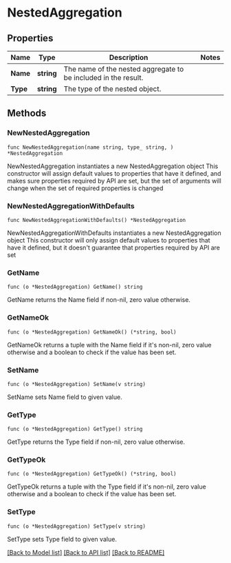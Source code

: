 # NestedAggregation

## Properties

Name | Type | Description | Notes
------------ | ------------- | ------------- | -------------
**Name** | **string** | The name of the nested aggregate to be included in the result. | 
**Type** | **string** | The type of the nested object. | 

## Methods

### NewNestedAggregation

`func NewNestedAggregation(name string, type_ string, ) *NestedAggregation`

NewNestedAggregation instantiates a new NestedAggregation object
This constructor will assign default values to properties that have it defined,
and makes sure properties required by API are set, but the set of arguments
will change when the set of required properties is changed

### NewNestedAggregationWithDefaults

`func NewNestedAggregationWithDefaults() *NestedAggregation`

NewNestedAggregationWithDefaults instantiates a new NestedAggregation object
This constructor will only assign default values to properties that have it defined,
but it doesn't guarantee that properties required by API are set

### GetName

`func (o *NestedAggregation) GetName() string`

GetName returns the Name field if non-nil, zero value otherwise.

### GetNameOk

`func (o *NestedAggregation) GetNameOk() (*string, bool)`

GetNameOk returns a tuple with the Name field if it's non-nil, zero value otherwise
and a boolean to check if the value has been set.

### SetName

`func (o *NestedAggregation) SetName(v string)`

SetName sets Name field to given value.


### GetType

`func (o *NestedAggregation) GetType() string`

GetType returns the Type field if non-nil, zero value otherwise.

### GetTypeOk

`func (o *NestedAggregation) GetTypeOk() (*string, bool)`

GetTypeOk returns a tuple with the Type field if it's non-nil, zero value otherwise
and a boolean to check if the value has been set.

### SetType

`func (o *NestedAggregation) SetType(v string)`

SetType sets Type field to given value.



[[Back to Model list]](../README.md#documentation-for-models) [[Back to API list]](../README.md#documentation-for-api-endpoints) [[Back to README]](../README.md)


